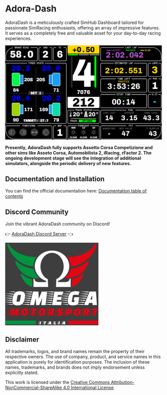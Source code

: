# Adora-Dash
AdoraDash is a meticulously crafted SimHub Dashboard tailored for passionate SimRacing enthusiasts, offering an array of impressive features. It serves as a completely free and valuable asset for your day-to-day racing experiences.

![AdoraDash](./src/images/adora_1_screen.png)

**Presently, AdoraDash fully supports Assetto Corsa Competizione and other sims like Asseto Corsa, Automobilista 2, iRacing, rFactor 2.
The ongoing development stage will see the integration of additional simulators, alongside the periodic delivery of new features.**

## Documentation and Installation
You can find the official documentation here: [Documentation table of contents](/doc/TOC.md)

## Discord Community
Join the vibrant AdoraDash community on Discord!

👉 [AdoraDash Discord Server](https://discord.gg/2yNzuRc62S) 👈

![Omega](/src/images/docs/sponsor/omega.png)

## Disclaimer
All trademarks, logos, and brand names remain the property of their respective owners. The use of company, product, and service names in this application is purely for identification purposes. The inclusion of these names, trademarks, and brands does not imply endorsement unless explicitly stated.

This work is licensed under the [Creative Commons Attribution-NonCommercial-ShareAlike 4.0 International License](https://creativecommons.org/licenses/by-nc-sa/4.0/).
